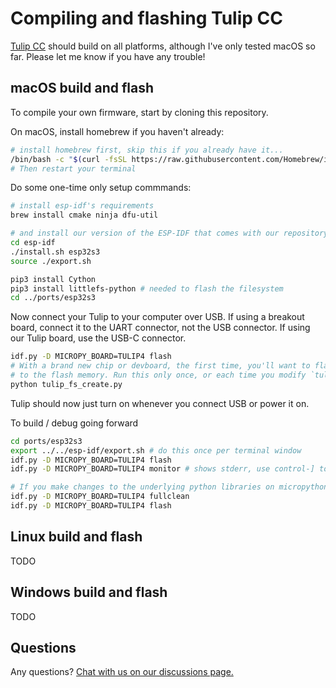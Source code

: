 # Compiling and flashing Tulip CC

[Tulip CC](../README.md) should build on all platforms, although I've only tested macOS so far. Please let me know if you have any trouble!

## macOS build and flash

To compile your own firmware, start by cloning this repository. 

On macOS, install homebrew if you haven't already:

```bash
# install homebrew first, skip this if you already have it...
/bin/bash -c "$(curl -fsSL https://raw.githubusercontent.com/Homebrew/install/HEAD/install.sh)"
# Then restart your terminal
```

Do some one-time only setup commmands: 

```bash
# install esp-idf's requirements
brew install cmake ninja dfu-util

# and install our version of the ESP-IDF that comes with our repository
cd esp-idf
./install.sh esp32s3
source ./export.sh

pip3 install Cython
pip3 install littlefs-python # needed to flash the filesystem
cd ../ports/esp32s3
```

Now connect your Tulip to your computer over USB. If using a breakout board, connect it to the UART connector, not the USB connector. If using our Tulip board, use the USB-C connector. 

```bash
idf.py -D MICROPY_BOARD=TULIP4 flash 
# With a brand new chip or devboard, the first time, you'll want to flash Tulip's filesystem 
# to the flash memory. Run this only once, or each time you modify `tulip_home` if you're developing Tulip itself.
python tulip_fs_create.py
```

Tulip should now just turn on whenever you connect USB or power it on. 

To build / debug going forward

```bash
cd ports/esp32s3
export ../../esp-idf/export.sh # do this once per terminal window
idf.py -D MICROPY_BOARD=TULIP4 flash
idf.py -D MICROPY_BOARD=TULIP4 monitor # shows stderr, use control-] to quit

# If you make changes to the underlying python libraries on micropython, you want to fully clean the build 
idf.py -D MICROPY_BOARD=TULIP4 fullclean
idf.py -D MICROPY_BOARD=TULIP4 flash
```


## Linux build and flash

TODO


## Windows build and flash

TODO 

## Questions

Any questions? [Chat with us on our discussions page.](https://github.com/bwhitman/tulipcc/discussions)

